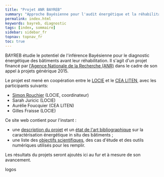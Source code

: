 ```yaml
---
title: "Projet ANR BAYREB"
summary: "Approche Bayésienne pour l'audit énergétique et la réhabilitation des bâtiments"
permalink: index.html
keywords: bayreb, diagnostic
tags: [index, sommaire]
sidebar: sidebar_fr
topnav: topnav_fr
toc: true
---
```


BAYREB étudie le potentiel de l'inférence Bayésienne pour le diagnostic énergétique des bâtiments avant leur réhabilitation. Il s'agit d'un projet financé par [l'Agence Nationale de la Recherche (ANR)](http://www.agence-nationale-recherche.fr/) dans le cadre de son appel à projets générique 2015.

Le projet est mené en coopération entre le [LOCIE](http://urllocie) et le [CEA LITEN](urlcea), avec les participants suivants:
* [Simon Rouchier](http://simonrouchier.org) (LOCIE, coordinateur)
* Sarah Juricic (LOCIE)
* Aurélie Foucquier (CEA LITEN)
* Gilles Fraisse (LOCIE)

Ce site web contient pour l'instant :

* une [description du projet](projet.html) et un [état de l'art bibliographique](etatdelart.html) sur la caractérisation énergétique in situ des bâtiments ;
* une liste des [objectifs scientifiques](objectifs.html), des cas d'étude et des outils numériques utilisés pour les remplir.

Les résultats du projets seront ajoutés ici au fur et à mesure de son avancement.

logos
